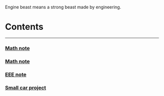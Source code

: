 Engine beast means a strong beast made by engineering.

# Contents
---
### [Math note](https://enginebeast.github.io/2025/09/18/math_note.html)

### [Math note](https://enginebeast.github.io/2025/09/22/physics_note.html)

### [EEE note](https://enginebeast.github.io/2025/09/19/eee_note.html)

### [Small car project](https://enginebeast.github.io/2025/09/18/smallcar.html)
